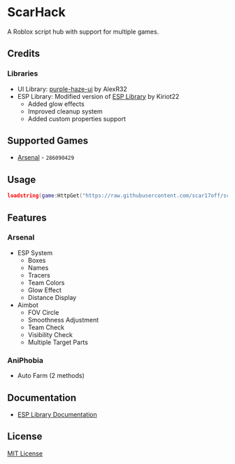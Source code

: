 # ScarHack

A Roblox script hub with support for multiple games.

## Credits

### Libraries
- UI Library: [purple-haze-ui](https://github.com/Averiias/purple-haze-pf) by AlexR32
- ESP Library: Modified version of [ESP Library](https://kiriot22.com/releases/ESP.lua) by Kiriot22
  - Added glow effects
  - Improved cleanup system
  - Added custom properties support

## Supported Games

- [Arsenal](places/286090429.lua) - `286090429`

## Usage

```lua
loadstring(game:HttpGet("https://raw.githubusercontent.com/scar17off/scarhack/refs/heads/main/main.lua"))()
```

## Features

### Arsenal
- ESP System
  - Boxes
  - Names
  - Tracers
  - Team Colors
  - Glow Effect
  - Distance Display
- Aimbot
  - FOV Circle
  - Smoothness Adjustment
  - Team Check
  - Visibility Check
  - Multiple Target Parts

### AniPhobia
- Auto Farm (2 methods)

## Documentation
- [ESP Library Documentation](libraries/ESP.md)

## License
[MIT License](LICENSE.md)